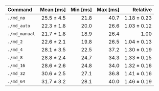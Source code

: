 | Command | Mean [ms] | Min [ms] | Max [ms] | Relative |
|:---|---:|---:|---:|---:|
| `./md_no` | 25.5 ± 4.5 | 21.8 | 40.7 | 1.18 ± 0.23 |
| `./md_auto` | 22.3 ± 1.8 | 20.0 | 26.6 | 1.03 ± 0.12 |
| `./md_manual` | 21.7 ± 1.8 | 18.9 | 26.4 | 1.00 |
| `./md_2` | 22.6 ± 2.1 | 19.8 | 26.5 | 1.04 ± 0.13 |
| `./md_4` | 28.1 ± 3.5 | 22.5 | 37.2 | 1.30 ± 0.19 |
| `./md_8` | 28.8 ± 2.4 | 24.7 | 34.3 | 1.33 ± 0.15 |
| `./md_16` | 28.6 ± 2.6 | 24.8 | 34.0 | 1.32 ± 0.16 |
| `./md_32` | 30.6 ± 2.5 | 27.1 | 36.8 | 1.41 ± 0.16 |
| `./md_64` | 31.7 ± 3.2 | 28.1 | 40.0 | 1.46 ± 0.19 |
